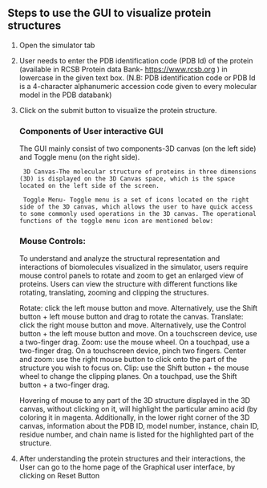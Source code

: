 ## Steps to use the GUI to visualize protein structures

1. Open the simulator tab
2. User needs to enter the PDB identification code (PDB Id) of the protein (available in RCSB Protein data Bank- https://www.rcsb.org ) in lowercase in the given text box. (N.B: PDB identification code or PDB Id is a 4-character alphanumeric accession code given to every molecular model in the PDB databank)
3. Click on the submit button to visualize the protein structure.

    ### Components of User interactive GUI
    
     The GUI mainly consist of two components-3D canvas (on the left side) and Toggle menu (on the right side).
     
        3D Canvas-The molecular structure of proteins in three dimensions (3D) is displayed on the 3D Canvas space, which is the space located on the left side of the screen.
        
        Toggle Menu- Toggle menu is a set of icons located on the right side of the 3D canvas, which allows the user to have quick access to some commonly used operations in the 3D canvas. The operational functions of the toggle menu icon are mentioned below:

    ### Mouse Controls: 
    To understand and analyze the structural representation and interactions of biomolecules visualized in the simulator, users require mouse control panels to rotate and zoom to get an enlarged view of proteins. Users can view the structure with different functions like rotating, translating, zooming and clipping the structures.
    
    Rotate: click the left mouse button and move. Alternatively, use the Shift button + left mouse button and drag to rotate the canvas.
    Translate: click the right mouse button and move. Alternatively, use the Control button + the left mouse button and move. On a touchscreen device, use a two-finger drag.
    Zoom: use the mouse wheel. On a touchpad, use a two-finger drag. On a touchscreen device, pinch two fingers.
    Center and zoom: use the right mouse button to click onto the part of the structure you wish to focus on.
    Clip: use the Shift button + the mouse wheel to change the clipping planes. On a touchpad, use the Shift button + a two-finger drag.
    
    
    Hovering of mouse to any part of the 3D structure displayed in the 3D canvas, without clicking on it, will highlight the particular amino acid (by coloring it in magenta. Additionally, in the lower right corner of the 3D canvas, information about the PDB ID, model number, instance, chain ID, residue number, and chain name is listed for the highlighted part of the structure.

4. After understanding the protein structures and their interactions, the User can go to the home page of the Graphical user interface, by clicking on Reset Button
